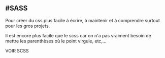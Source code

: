 ## #SASS

Pour créer du css plus facile à écrire, à maintenir et à comprendre surtout pour les gros projets.

Il est encore plus facile que le scss car on n'a pas vraiment besoin de mettre les parenthèses où le point virgule, etc,...

VOIR SCSS
